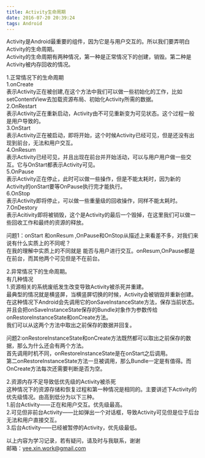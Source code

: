 ```yaml
---
title: Activity生命周期  
date: 2016-07-20 20:39:24
tags: Android
---
```


Activity是Android最重要的组件，因为它是与用户交互的。所以我们要弄明白Activity的生命周期。   
Activity的生命周期有两种情况，第一种是正常情况下的创建，销毁。第二种是Activity被内存回收的情况。   

1.正常情况下的生命周期   
    1.onCreate   
     表示Activity正在被创建,在这个方法中我们可以做一些初始化的工作，比如setContentView去加载资源布局、初始化Activity所需的数据。   
     2.OnRestart   
      表示Activity正在重新启动，Activity由不可见重新变为可见状态。这个过程一般是用户导致的。   
     3.OnStart   
       表示Activity正在被启动，即将开始，这个时候Activity已经可见，但是还没有出现到前台，无法和用户交互。   
     4.OnResum   
       表示Activity已经可见，并且出现在前台并开始活动，可以与用户用户做一些交互。它与OnStart都表示Activity可见。   
     5.OnPause   
        表示Activity正在停止，此时可以做一些操作，但是不能太耗时，因为新的Activity的onStart要等OnPause执行完才能执行。   
     6.OnStop   
        表示Activity即将停止，可以做一些重量级的回收操作，同样不能太耗时。   
     7.OnDestory   
        表示Acitivity即将被销毁，这个是Activity的最后一个毁掉，在这里我们可以做一些回收工作和最终的资源的释放。   

问题1：onStart 和onResum ,OnPause和OnStop从描述上来看差不多，对我们来说有什么实质上的不同呢？   
在我的理解中实质上的不同就是 能否与用户进行交互。onResum,OnPause都是在前台，而其他两个可见但是不在前台。   

2.异常情况下的生命周期。   
有几种情况     
1.资源相关的系统废纸发生改变导致Activity被杀死并重建。      
最典型的情况就是横竖屏，当横竖屏切换的时候，Activity会被销毁并重新创建。   
在这种情况下Android会先调用它的onSaveInstanceState方法，保存当前状态。并且会把onSaveInstanceState保存的Bundle对象作为参数传给onRestoreInstanceState和onCreate方法。      
我们可以从这两个方法中取出之前保存的数据并回复。   

问题2:onRestoreInstanceState和onCreate方法既然都可以取出之前保存的数据，那么为什么还会有两个方法。   
首先调用时机不同，onRestoreInstanceState是在onStart之后调用。   
第二onRestoreInstanceState方法一旦被调用，那么Bundle一定是有值得。而OnCreate方法每次还需要判断是否为空。   

2.资源内存不足导致低优先级的Activity被杀死   
这种情况下的资源存储和恢复过程和第一种情况是相同的。主要讲述下Activity的优先级情况。由高到低分为以下三种。   
1.前台Activity——正在和用户交互。优先级最高。   
2.可见但非前台Activity——比如弹出一个对话框，导致Activity可见但是位于后台无法和用户直接交互。   
3.后台Activity——已经被暂停的Activity，优先级最低。   

  
以上内容为学习记录，若有疑问，请及时与我联系，谢谢   
邮箱：yee.xin.work@gmail.com  

